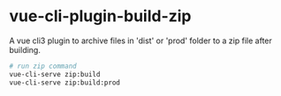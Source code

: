 # vue-cli-plugin-build-zip

A vue cli3 plugin to archive files in 'dist' or 'prod' folder to a zip file after building. 

``` bash
# run zip command
vue-cli-serve zip:build
vue-cli-serve zip:build:prod
```